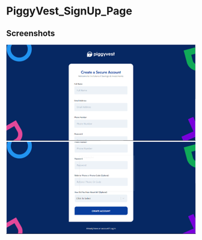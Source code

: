 # PiggyVest_SignUp_Page

## Screenshots

![Screenshot 01](/screenshot/image1.PNG)
![Screenshot 02](/screenshot/image2.PNG)
